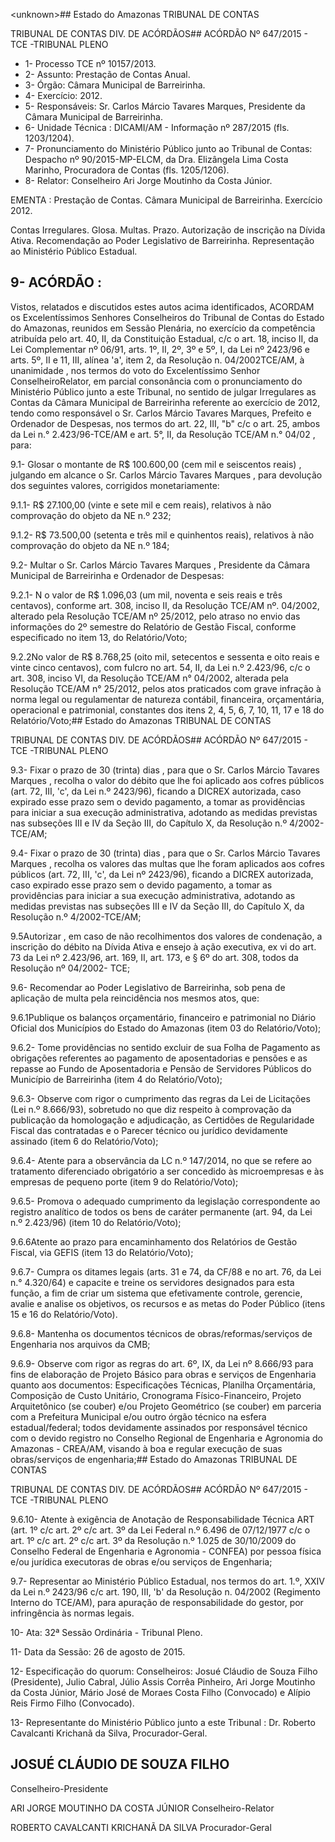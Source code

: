 &lt;unknown&gt;## Estado do Amazonas TRIBUNAL DE CONTAS

TRIBUNAL DE CONTAS DIV. DE ACÓRDÃOS## ACÓRDÃO Nº 647/2015 - TCE -TRIBUNAL PLENO

- 1- Processo TCE nº 10157/2013.
- 2- Assunto: Prestação de Contas Anual.
- 3- Órgão: Câmara Municipal de Barreirinha.
- 4- Exercício: 2012.
- 5- Responsáveis: Sr. Carlos Márcio Tavares Marques, Presidente da Câmara Municipal de Barreirinha.
- 6- Unidade Técnica : DICAMI/AM - Informação nº 287/2015 (fls. 1203/1204).
- 7-  Pronunciamento  do  Ministério  Público  junto  ao Tribunal  de  Contas: Despacho  nº 90/2015-MP-ELCM,  da  Dra.  Elizângela  Lima  Costa  Marinho,  Procuradora  de  Contas  (fls. 1205/1206).
- 8- Relator: Conselheiro Ari Jorge Moutinho da Costa Júnior.

EMENTA : Prestação de Contas. Câmara Municipal de Barreirinha. Exercício 2012.

Contas Irregulares. Glosa. Multas. Prazo. Autorização de inscrição na Dívida Ativa. Recomendação ao Poder Legislativo de Barreirinha. Representação ao Ministério Público Estadual.

## 9- ACÓRDÃO :

Vistos,  relatados  e  discutidos  estes  autos  acima  identificados, ACORDAM os Excelentíssimos  Senhores Conselheiros  do  Tribunal  de  Contas  do  Estado  do  Amazonas, reunidos  em  Sessão  Plenária,  no  exercício  da  competência  atribuída  pelo  art.  40,  II,  da Constituição Estadual, c/c o art. 18, inciso II, da Lei Complementar nº 06/91, arts. 1º, II, 2º, 3º e 5º, I, da Lei nº 2423/96 e arts. 5º, II e 11, III, alínea 'a', item 2, da Resolução n. 04/2002TCE/AM, à  unanimidade , nos  termos  do  voto  do  Excelentíssimo  Senhor  ConselheiroRelator, em parcial consonância com o pronunciamento do Ministério Público junto a este Tribunal, no sentido  de julgar Irregulares as Contas da Câmara Municipal de Barreirinha referente  ao  exercício  de  2012,  tendo  como  responsável  o  Sr.  Carlos  Márcio  Tavares Marques, Prefeito e Ordenador de Despesas, nos termos do art. 22,  III, "b" c/c o art. 25, ambos da Lei n.° 2.423/96-TCE/AM e art. 5°, II, da Resolução TCE/AM n.° 04/02 , para:

9.1-  Glosar o  montante  de R$  100.600,00  (cem  mil  e  seiscentos  reais) , julgando em alcance o Sr. Carlos Márcio Tavares Marques , para devolução dos seguintes valores, corrigidos monetariamente:

9.1.1-  R$  27.100,00 (vinte e  sete  mil  e  cem  reais),  relativos  à  não comprovação do objeto da NE n.º 232;

9.1.2- R$ 73.500,00 (setenta e três mil e quinhentos reais), relativos à não comprovação do objeto da NE n.º 184;

9.2-  Multar o  Sr. Carlos  Márcio  Tavares  Marques ,  Presidente  da  Câmara Municipal de Barreirinha e Ordenador de Despesas:

9.2.1-  N o  valor  de R$  1.096,03 (um  mil,  noventa  e  seis  reais  e  três centavos),  conforme  art.  308,  inciso  II,  da  Resolução  TCE/AM  nº.  04/2002,  alterado  pela Resolução TCE/AM nº  25/2012, pelo atraso no envio  das informações  do 2º semestre do Relatório de Gestão Fiscal, conforme especificado no item 13, do Relatório/Voto;

9.2.2No valor de R$ 8.768,25 (oito mil, setecentos e sessenta e oito reais e vinte cinco centavos), com fulcro no art. 54, II, da Lei n.º 2.423/96, c/c o art. 308, inciso VI, da Resolução TCE/AM n° 04/2002, alterada pela Resolução TCE/AM n° 25/2012, pelos atos praticados  com  grave  infração  à  norma  legal  ou  regulamentar  de natureza  contábil, financeira, orçamentária, operacional e patrimonial, constantes dos itens 2, 4, 5, 6, 7, 10, 11, 17 e 18 do Relatório/Voto;## Estado do Amazonas TRIBUNAL DE CONTAS

TRIBUNAL DE CONTAS DIV. DE ACÓRDÃOS## ACÓRDÃO Nº 647/2015 - TCE -TRIBUNAL PLENO

9.3- Fixar o prazo de 30 (trinta) dias ,  para  que o Sr. Carlos Márcio Tavares Marques , recolha o valor do débito que lhe foi aplicado aos cofres públicos (art. 72, III, 'c', da Lei n.º 2423/96), ficando a DICREX autorizada, caso expirado esse prazo sem o devido pagamento, a tomar as providências para iniciar a sua execução administrativa, adotando as medidas  previstas  nas subseções  III  e  IV  da  Seção  III,  do  Capítulo  X,  da  Resolução  n.º 4/2002-TCE/AM;

9.4- Fixar o  prazo de 30 (trinta) dias ,  para  que o Sr. Carlos Márcio Tavares Marques , recolha os valores das multas que lhe foram aplicados aos cofres públicos (art. 72, III,  'c',  da  Lei  nº  2423/96),  ficando  a  DICREX autorizada, caso expirado esse prazo sem o devido  pagamento,  a  tomar  as  providências  para  iniciar  a  sua  execução  administrativa, adotando  as  medidas  previstas  nas  subseções  III  e  IV  da  Seção  III,  do  Capítulo  X,  da Resolução n.º 4/2002-TCE/AM;

9.5Autorizar ,  em caso  de  não  recolhimentos  dos  valores  de  condenação,  a inscrição do débito na Dívida Ativa e ensejo à ação executiva, ex vi do  art. 73 da Lei nº 2.423/96, art. 169, II, art. 173, e § 6º do art. 308, todos da Resolução nº 04/2002- TCE;

9.6- Recomendar ao Poder Legislativo de Barreirinha, sob pena de aplicação de multa pela reincidência nos mesmos atos, que:

9.6.1Publique os  balanços  orçamentário,  financeiro  e  patrimonial  no Diário Oficial dos Municípios do Estado do Amazonas (item 03 do Relatório/Voto);

9.6.2- Tome providências no sentido excluir de sua Folha de Pagamento as obrigações referentes ao pagamento de aposentadorias e pensões e as repasse ao Fundo de Aposentadoria e Pensão de Servidores Públicos do Município de Barreirinha (item 4 do Relatório/Voto);

9.6.3- Observe com rigor o cumprimento das regras da Lei de Licitações (Lei n.º 8.666/93),  sobretudo  no que  diz  respeito  à  comprovação  da  publicação  da homologação  e  adjudicação,  as  Certidões  de  Regularidade  Fiscal  das  contratadas  e  o Parecer técnico ou jurídico devidamente assinado (item 6 do Relatório/Voto);

9.6.4- Atente para a observância da LC n.º 147/2014, no que se refere ao tratamento  diferenciado  obrigatório  a  ser  concedido  às microempresas  e  às  empresas  de pequeno porte (item 9 do Relatório/Voto);

9.6.5- Promova o adequado cumprimento da legislação correspondente ao registro analítico de todos os bens de caráter permanente (art. 94, da Lei n.º 2.423/96) (item 10 do Relatório/Voto);

9.6.6Atente ao  prazo  para  encaminhamento  dos  Relatórios  de  Gestão Fiscal, via GEFIS (item 13 do Relatório/Voto);

9.6.7- Cumpra os ditames legais (arts. 31 e 74, da CF/88 e no art. 76, da Lei n.° 4.320/64)  e capacite e treine os servidores designados para esta função, a fim de criar  um  sistema  que  efetivamente  controle,  gerencie,  avalie  e  analise  os  objetivos,  os recursos e as metas do Poder Público (itens 15 e 16 do Relatório/Voto).

9.6.8-  Mantenha os  documentos  técnicos  de  obras/reformas/serviços  de Engenharia nos arquivos da CMB;

9.6.9- Observe com rigor as regras do art. 6º, IX, da Lei nº 8.666/93 para fins  de  elaboração  de  Projeto  Básico  para  obras  e  serviços  de  Engenharia  quanto  aos documentos: Especificações Técnicas, Planilha Orçamentária, Composição  de Custo Unitário, Cronograma  Físico-Financeiro,  Projeto  Arquitetônico  (se  couber)  e/ou  Projeto Geométrico (se couber) em parceria com a Prefeitura Municipal e/ou outro órgão técnico na esfera estadual/federal; todos devidamente assinados por responsável técnico com o devido registro  no  Conselho  Regional  de  Engenharia  e  Agronomia  do  Amazonas  -  CREA/AM, visando à boa e regular execução de suas obras/serviços de engenharia;## Estado do Amazonas TRIBUNAL DE CONTAS

TRIBUNAL DE CONTAS DIV. DE ACÓRDÃOS## ACÓRDÃO Nº 647/2015 - TCE -TRIBUNAL PLENO

9.6.10-  Atente à  exigência  de  Anotação  de  Responsabilidade  Técnica  ART (art. 1º c/c art. 2º c/c art. 3º da Lei Federal n.º 6.496 de 07/12/1977 c/c o art. 1º c/c art. 2º c/c art. 3º da Resolução n.º 1.025 de 30/10/2009 do Conselho Federal de Engenharia e Agronomia - CONFEA) por pessoa física e/ou jurídica executoras de obras e/ou serviços de Engenharia;

9.7- Representar ao Ministério Público Estadual, nos termos do art. 1.º, XXIV da Lei n.º 2423/96 c/c art. 190, III, 'b' da Resolução n. 04/2002 (Regimento Interno do TCE/AM), para apuração de responsabilidade do gestor, por infringência às normas legais.

10- Ata: 32ª Sessão Ordinária - Tribunal Pleno.

11- Data da Sessão: 26 de agosto de 2015.

12- Especificação do quorum: Conselheiros: Josué Cláudio de Souza Filho  (Presidente), Julio Cabral, Júlio Assis Corrêa Pinheiro, Ari Jorge Moutinho da Costa Júnior, Mário José de Moraes Costa Filho (Convocado) e Alípio Reis Firmo Filho (Convocado).

13- Representante do Ministério Público junto a este Tribunal :  Dr.  Roberto Cavalcanti Krichanã da Silva, Procurador-Geral.

## JOSUÉ CLÁUDIO DE SOUZA FILHO

Conselheiro-Presidente

ARI JORGE MOUTINHO DA COSTA JÚNIOR Conselheiro-Relator

ROBERTO CAVALCANTI KRICHANÃ DA SILVA Procurador-Geral